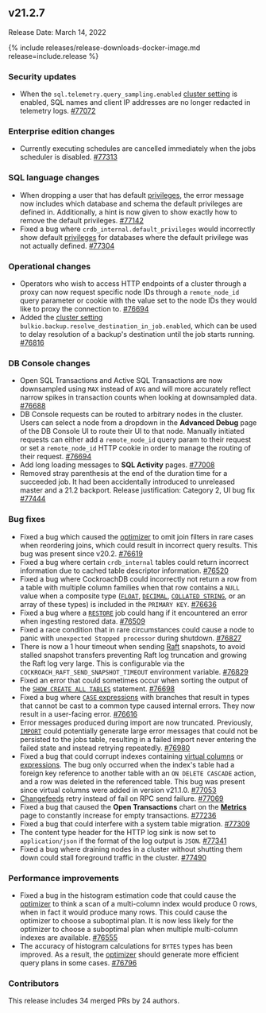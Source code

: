 ## v21.2.7

Release Date: March 14, 2022

{% include releases/release-downloads-docker-image.md release=include.release %}

<h3 id="v21-2-7-security-updates">Security updates</h3>

- When the `sql.telemetry.query_sampling.enabled` [cluster setting](https://www.cockroachlabs.com/docs/v21.2/cluster-settings) is enabled, SQL names and client IP addresses are no longer redacted in telemetry logs. [#77072][#77072]

<h3 id="v21-2-7-enterprise-edition-changes">Enterprise edition changes</h3>

- Currently executing schedules are cancelled immediately when the jobs scheduler is disabled. [#77313][#77313]

<h3 id="v21-2-7-sql-language-changes">SQL language changes</h3>

- When dropping a user that has default [privileges](https://www.cockroachlabs.com/docs/v21.2/security-reference/authorization#privileges), the error message now includes which database and schema the default privileges are defined in.  Additionally, a hint is now given to show exactly how to remove the default privileges. [#77142][#77142]
- Fixed a bug where `crdb_internal.default_privileges` would incorrectly show default [privileges](https://www.cockroachlabs.com/docs/v21.2/security-reference/authorization#privileges) for databases where the default privilege was not actually defined. [#77304][#77304]

<h3 id="v21-2-7-operational-changes">Operational changes</h3>

- Operators who wish to access HTTP endpoints of a cluster through a proxy can now request specific node IDs through a `remote_node_id` query parameter or cookie with the value set to the node IDs they would like to proxy the connection to. [#76694][#76694]
- Added the [cluster setting](https://www.cockroachlabs.com/docs/v21.2/cluster-settings) `bulkio.backup.resolve_destination_in_job.enabled`, which can be used to delay resolution of a backup's destination until the job starts running. [#76816][#76816]

<h3 id="v21-2-7-db-console-changes">DB Console changes</h3>

- Open SQL Transactions and Active SQL Transactions are now downsampled using `MAX` instead of `AVG` and will more accurately reflect narrow spikes in transaction counts when looking at downsampled data. [#76688][#76688]
- DB Console requests can be routed to arbitrary nodes in the cluster. Users can select a node from a dropdown in the **Advanced Debug** page of the DB Console UI to route their UI to that node. Manually initiated requests can either add a `remote_node_id` query param to their request or set a `remote_node_id` HTTP cookie in order to manage the routing of their request. [#76694][#76694]
- Add long loading messages to **SQL Activity** pages. [#77008][#77008]
- Removed stray parenthesis at the end of the duration time for a succeeded job. It had been accidentally introduced to unreleased master and a 21.2 backport.  Release justification: Category 2, UI bug fix [#77444][#77444]

<h3 id="v21-2-7-bug-fixes">Bug fixes</h3>

- Fixed a bug which caused the [optimizer](https://www.cockroachlabs.com/docs/v21.2/cost-based-optimizer) to omit join filters in rare cases when reordering joins, which could result in incorrect query results. This bug was present since v20.2. [#76619][#76619]
- Fixed a bug where certain `crdb_internal` tables could return incorrect information due to cached table descriptor information. [#76520][#76520]
- Fixed a bug where CockroachDB could incorrectly not return a row from a table with multiple column families when that row contains a `NULL` value when a composite type ([`FLOAT`](https://www.cockroachlabs.com/docs/v21.2/float), [`DECIMAL`](https://www.cockroachlabs.com/docs/v21.2/decimal), [`COLLATED STRING`](../v21.2/collate.html), or an array of these types) is included in the `PRIMARY KEY`. [#76636][#76636]
- Fixed a bug where a [`RESTORE`](https://www.cockroachlabs.com/docs/v21.2/restore) job could hang if it encountered an error when ingesting restored data. [#76509][#76509]
- Fixed a race condition that in rare circumstances could cause a node to panic with `unexpected Stopped processor` during shutdown. [#76827][#76827]
- There is now a 1 hour timeout when sending [Raft](https://www.cockroachlabs.com/docs/v21.2/architecture/replication-layer#raft) snapshots, to avoid stalled snapshot transfers preventing Raft log truncation and growing the Raft log very large. This is configurable via the `COCKROACH_RAFT_SEND_SNAPSHOT_TIMEOUT` environment variable. [#76829][#76829]
- Fixed an error that could sometimes occur when sorting the output of the [`SHOW CREATE ALL TABLES`](https://www.cockroachlabs.com/docs/v21.2/show-create) statement. [#76698][#76698]
- Fixed a bug where [`CASE` expressions](https://www.cockroachlabs.com/docs/v21.2/scalar-expressions#conditional-expressions) with branches that result in types that cannot be cast to a common type caused internal errors. They now result in a user-facing error. [#76616][#76616]
- Error messages produced during import are now truncated. Previously, [`IMPORT`](https://www.cockroachlabs.com/docs/v21.2/import) could potentially generate large error messages that could not be persisted to the jobs table, resulting in a failed import never entering the failed state and instead retrying repeatedly. [#76980][#76980]
- Fixed a bug that could corrupt indexes containing [virtual columns](https://www.cockroachlabs.com/docs/v21.2/computed-columns) or [expressions](https://www.cockroachlabs.com/docs/v21.2/expression-indexes). The bug only occurred when the index's table had a foreign key reference to another table with an `ON DELETE CASCADE` action, and a row was deleted in the referenced table. This bug was present since virtual columns were added in version v21.1.0. [#77053][#77053]
- [Changefeeds](https://www.cockroachlabs.com/docs/v21.2/changefeed-sinks) retry instead of fail on RPC send failure. [#77069][#77069]
- Fixed a bug that caused the **Open Transactions** chart on the [**Metrics**](https://www.cockroachlabs.com/docs/v21.2/ui-overview-dashboard) page to constantly increase for empty transactions. [#77236][#77236]
- Fixed a bug that could interfere with a system table migration. [#77309][#77309]
- The content type header for the HTTP log sink is now set to `application/json` if the format of the log output is `JSON`. [#77341][#77341]
- Fixed a bug where draining nodes in a cluster without shutting them down could stall foreground traffic in the cluster. [#77490][#77490]

<h3 id="v21-2-7-performance-improvements">Performance improvements</h3>

- Fixed a bug in the histogram estimation code that could cause the [optimizer](https://www.cockroachlabs.com/docs/v21.2/cost-based-optimizer) to think a scan of a multi-column index would produce 0 rows, when in fact it would produce many rows. This could cause the optimizer to choose a suboptimal plan. It is now less likely for the optimizer to choose a suboptimal plan when multiple multi-column indexes are available. [#76555][#76555]
- The accuracy of histogram calculations for `BYTES` types has been improved. As a result, the [optimizer](https://www.cockroachlabs.com/docs/v21.2/cost-based-optimizer) should generate more efficient query plans in some cases.  [#76796][#76796]

<h3 id="v21-2-7-contributors">Contributors</h3>

This release includes 34 merged PRs by 24 authors.

[#76509]: https://github.com/cockroachdb/cockroach/pull/76509
[#76520]: https://github.com/cockroachdb/cockroach/pull/76520
[#76555]: https://github.com/cockroachdb/cockroach/pull/76555
[#76616]: https://github.com/cockroachdb/cockroach/pull/76616
[#76619]: https://github.com/cockroachdb/cockroach/pull/76619
[#76636]: https://github.com/cockroachdb/cockroach/pull/76636
[#76688]: https://github.com/cockroachdb/cockroach/pull/76688
[#76694]: https://github.com/cockroachdb/cockroach/pull/76694
[#76698]: https://github.com/cockroachdb/cockroach/pull/76698
[#76796]: https://github.com/cockroachdb/cockroach/pull/76796
[#76816]: https://github.com/cockroachdb/cockroach/pull/76816
[#76827]: https://github.com/cockroachdb/cockroach/pull/76827
[#76829]: https://github.com/cockroachdb/cockroach/pull/76829
[#76980]: https://github.com/cockroachdb/cockroach/pull/76980
[#76987]: https://github.com/cockroachdb/cockroach/pull/76987
[#77008]: https://github.com/cockroachdb/cockroach/pull/77008
[#77053]: https://github.com/cockroachdb/cockroach/pull/77053
[#77069]: https://github.com/cockroachdb/cockroach/pull/77069
[#77072]: https://github.com/cockroachdb/cockroach/pull/77072
[#77142]: https://github.com/cockroachdb/cockroach/pull/77142
[#77236]: https://github.com/cockroachdb/cockroach/pull/77236
[#77304]: https://github.com/cockroachdb/cockroach/pull/77304
[#77309]: https://github.com/cockroachdb/cockroach/pull/77309
[#77313]: https://github.com/cockroachdb/cockroach/pull/77313
[#77341]: https://github.com/cockroachdb/cockroach/pull/77341
[#77444]: https://github.com/cockroachdb/cockroach/pull/77444
[#77490]: https://github.com/cockroachdb/cockroach/pull/77490
[efdf6a61e]: https://github.com/cockroachdb/cockroach/commit/efdf6a61e
